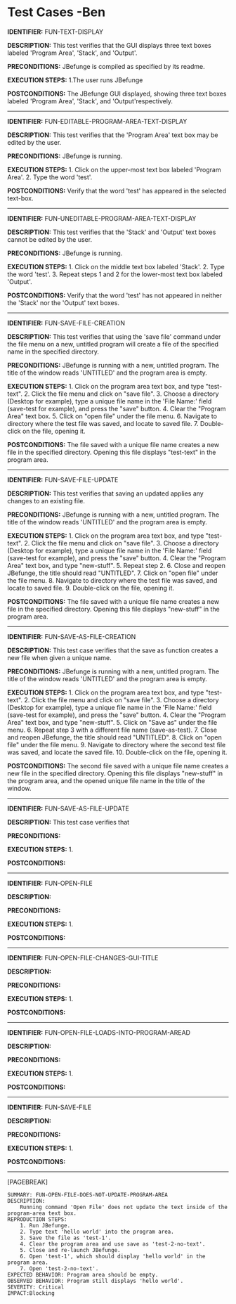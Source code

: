 # Test Cases -Ben
  
**IDENTIFIER:** FUN-TEXT-DISPLAY

**DESCRIPTION:** This test verifies that the GUI displays three text boxes labeled 'Program Area', 'Stack', and 'Output'.

**PRECONDITIONS:** JBefunge is compiled as specified by its readme.

**EXECUTION STEPS:** 
    1.The user runs JBefunge

**POSTCONDITIONS:** The JBefunge GUI displayed, showing  three text boxes labeled
'Program Area', 'Stack', and 'Output'respectively. 

---
**IDENTIFIER:** FUN-EDITABLE-PROGRAM-AREA-TEXT-DISPLAY

**DESCRIPTION:** This test verifies that the 'Program Area' text box may be edited by the user. 

**PRECONDITIONS:** JBefunge is running.

**EXECUTION STEPS:**
    1. Click on the upper-most text box labeled 'Program Area'.
    2. Type the word 'test'.

**POSTCONDITIONS:** Verify that the word 'test' has appeared in the selected
text-box. 

---
**IDENTIFIER:** FUN-UNEDITABLE-PROGRAM-AREA-TEXT-DISPLAY

**DESCRIPTION:** This test verifies that the 'Stack' and 'Output' text boxes cannot
be edited by the user. 

**PRECONDITIONS:** JBefunge is running.

**EXECUTION STEPS:**
    1. Click on the middle text box labeled 'Stack'.
    2. Type the word 'test'.
    3. Repeat steps 1 and 2 for the lower-most text box labeled 'Output'.

**POSTCONDITIONS:** Verify that the word 'test' has not appeared in neither the
'Stack' nor the 'Output' text boxes. 

---
**IDENTIFIER:** FUN-SAVE-FILE-CREATION

**DESCRIPTION:** This test verifies that using the 'save file' command under the file
menu on a new, untitled program will create a file of the specified name in the
specified directory.

**PRECONDITIONS:** JBefunge is running with a new, untitled program. The title of the
window reads 'UNTITLED' and the program area is empty.

**EXECUTION STEPS:**
    1. Click on the program area text box, and type "test-text".
    2. Click the file menu and click on "save file". 
    3. Choose a directory (Desktop for example), type a unique file name in the 'File
    Name:' field (save-test for example), and press the "save" button.
    4. Clear the "Program Area" text box.
    5. Click on "open file" under the file menu.
    6. Navigate to directory where the test file was saved, and locate to saved file.
    7. Double-click on the file, opening it.

**POSTCONDITIONS:** 
    The file saved with a unique file name creates a new file in the specified directory.
    Opening this file displays "test-text" in the program area. 

---
**IDENTIFIER:** FUN-SAVE-FILE-UPDATE

**DESCRIPTION:** This test verifies that saving an updated applies any changes to an
existing file.

**PRECONDITIONS:** JBefunge is running with a new, untitled program. The title of the
window reads 'UNTITLED' and the program area is empty.

**EXECUTION STEPS:**
    1. Click on the program area text box, and type "test-text".
    2. Click the file menu and click on "save file". 
    3. Choose a directory (Desktop for example), type a unique file name in the 'File
    Name:' field (save-test for example), and press the "save" button.
    4. Clear the "Program Area" text box, and type "new-stuff".
    5. Repeat step 2.
    6. Close and reopen JBefunge, the title should read "UNTITLED".
    7. Click on "open file" under the file menu.
    8. Navigate to directory where the test file was saved, and locate to saved file.
    9. Double-click on the file, opening it.

**POSTCONDITIONS:** 
    The file saved with a unique file name creates a new file in the specified directory.
    Opening this file displays "new-stuff" in the program area.

---

**IDENTIFIER:** FUN-SAVE-AS-FILE-CREATION

**DESCRIPTION:** This test case verifies that the save as function creates a new file
when given a unique name.

**PRECONDITIONS:** JBefunge is running with a new, untitled program. The title of the
window reads 'UNTITLED' and the program area is empty.

**EXECUTION STEPS:**
    1. Click on the program area text box, and type "test-text".
    2. Click the file menu and click on "save file". 
    3. Choose a directory (Desktop for example), type a unique file name in the 'File
    Name:' field (save-test for example), and press the "save" button.
    4. Clear the "Program Area" text box, and type "new-stuff".
    5. Click on "Save as" under the file menu.
    6. Repeat step 3 with a different file name (save-as-test).
    7. Close and reopen JBefunge, the title should read "UNTITLED".
    8. Click on "open file" under the file menu.
    9. Navigate to directory where the second test file was saved, and locate the saved file.
    10. Double-click on the file, opening it.

**POSTCONDITIONS:** 
    The second file saved with a unique file name creates a new file in the specified directory.
    Opening this file displays "new-stuff" in the program area, and the opened unique file
    name in the title of the window.

---
**IDENTIFIER:** FUN-SAVE-AS-FILE-UPDATE

**DESCRIPTION:** This test case verifies that 

**PRECONDITIONS:** 

**EXECUTION STEPS:**
    1.

**POSTCONDITIONS:** 

---
**IDENTIFIER:** FUN-OPEN-FILE

**DESCRIPTION:** 

**PRECONDITIONS:** 

**EXECUTION STEPS:**
    1.

**POSTCONDITIONS:** 

---
**IDENTIFIER:** FUN-OPEN-FILE-CHANGES-GUI-TITLE

**DESCRIPTION:** 

**PRECONDITIONS:** 

**EXECUTION STEPS:**
    1.

**POSTCONDITIONS:** 

---
**IDENTIFIER:** FUN-OPEN-FILE-LOADS-INTO-PROGRAM-AREAD

**DESCRIPTION:** 

**PRECONDITIONS:** 

**EXECUTION STEPS:**
    1.

**POSTCONDITIONS:** 

---
**IDENTIFIER:** FUN-SAVE-FILE 

**DESCRIPTION:** 

**PRECONDITIONS:** 

**EXECUTION STEPS:**
    1.

**POSTCONDITIONS:** 

---
[PAGEBREAK]

    SUMMARY: FUN-OPEN-FILE-DOES-NOT-UPDATE-PROGRAM-AREA
    DESCRIPTION: 
        Running command 'Open File' does not update the text inside of the program-area text box.
    REPRODUCTION STEPS:
        1. Run JBefunge.
        2. Type text 'hello world' into the program area.
        3. Save the file as 'test-1'.
        4. Clear the program area and use save as 'test-2-no-text'.
        5. Close and re-launch JBefunge.
        6. Open 'test-1', which should display 'hello world' in the program area.
        7. Open 'test-2-no-text'.
    EXPECTED BEHAVIOR: Program area should be empty.
    OBSERVED BEHAVIOR: Program still displays 'hello world'.
    SEVERITY: Critical
    IMPACT:Blocking

